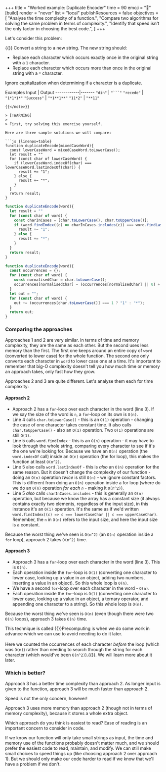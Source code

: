 +++
title = "Worked example: Duplicate Encoder"
time = 90
emoji = "🧰"
[build]
  render = "never"
  list = "local"
  publishResources = false
objectives = [
    "Analyse the time complexity of a function.",
    "Compare two algorithms for solving the same problem in terms of complexity.",
    "Identify that speed isn't the only factor in choosing the best code.",
]
+++

Let's consider this problem:

{{<note type="exercise">}}
Convert a string to a new string. The new string should:
* Replace each character which occurs exactly once in the original string with a `1` character.
* Replace each character which occurs more than once in the original string with a `*` character.

Ignore capitalization when determining if a character is a duplicate.

Examples
Input       | Output
------------|-------
`"din"`     | `"```"`
`"recede"`  | `"1*1*1*"`
`"Success"` | `"*1**1**"`
`"11*2"`    | `"**11"`
```
{{</note>}}

> [!WARNING]
>
> First, try solving this exercise yourself.

Here are three sample solutions we will compare:

```js {linenos=table}
function duplicateEncode(mixedCaseWord){
  const lowerCaseWord = mixedCaseWord.toLowerCase();
  let result = ""
  for (const char of lowerCaseWord) {
    if (lowerCaseWord.indexOf(char) === lowerCaseWord.lastIndexOf(char)) {
      result += "1";
    } else {
      result += "*";
    }
  }
  return result;
}
```

```js {linenos=table}
function duplicateEncode(word){
  let result = ""
  for (const char of word) {
    const charInCases = [char.toLowerCase(), char.toUpperCase()];
    if (word.findIndex((c) => charInCases.includes(c)) === word.findLastIndex(charInCases.includes(c))) {
      result += "1";
    } else {
      result += "*";
    }
  }
  return result;
}
```

```js {linenos=table}
function duplicateEncode(word){
  const occurrences = {};
  for (const char of word) {
    const normalisedChar = char.toLowerCase();
    occurrences[normalisedChar] = (occurrences[normalisedChar] || 0) + 1;
  }
  let out = "";
  for (const char of word) {
    out += (occurrences[char.toLowerCase()] === 1 ? "1" : "*");
  }
  return out;
}
```

### Comparing the approaches

Approaches 1 and 2 are very similar. In terms of time and memory complexity, they are the same as each other. But the second uses less memory than the first. The first one keeps around an entire copy of `word` (converted to lower case) for the whole function. The second one only converts each character in `word` to lower case one at a time. It's important to remember that big-O complexity doesn't tell you how much time or memory an approach takes, only fast how they grow.

Approaches 2 and 3 are quite different. Let's analyse them each for time complexity:

#### Approach 2

* Approach 2 has a `for`-loop over each character in the word (line 3). If we say the size of the word is `n`, a `for`-loop on its own is `O(n)`.
* Line 4 calls `char.toLowerCase()` - this is an `O(1)` operation - changing the case of one character takes constant time. It also calls `char.toUpperCase()` - also an `O(1)` operation. Two `O(1)` operations are still `O(1)`.
* Line 5 calls `word.findIndex` - this is an `O(n)` operation - it may have to look through the whole string, comparing every character to see if it's the one we're looking for. Because we have an `O(n)` operation (the `word.indexOf` call) inside an `O(n)` operation (the for loop), this makes the function at least `O(n^2)`.
* Line 5 also calls `word.lastIndexOf` - this is _also_ an `O(n)` operation for the same reason. But it doesn't change the complexity of our function - doing an `O(n)` operation _twice_ is still `O(n)` - we ignore constant factors. This is different from doing an `O(n)` operation inside a for loop (where do we do an `O(n)` operation _for each `n`_ - making it `O(n^2)`).
* Line 5 _also_ calls `charInCases.includes` - this is generally an `O(n)` operation, but because we know the array has a constant size (it always contains exactly two elements, regardless of the input size), in this instance it's an `O(1)` operation. It's the same as if we'd written `word.findIndex((c) => c === lowerCaseChar || c === upperCaseChar)`. Remember, the `n` in `O(n)` refers to the input size, and here the input size is a constant.

Because the worst thing we've seen is `O(n^2)` (an `O(n)` operation inside a `for` loop), approach 2 takes `O(n^2)` time.

#### Approach 3

* Approach 3 has a `for`-loop over each character in the word (line 3). This is `O(n)`.
* Each operation inside the `for`-loop is `O(1)` (converting one character to lower case, looking up a value in an object, adding two numbers, inserting a value in an object). So this whole loop is `O(n)`.
* We have a second `for`-loop over each character in the word - `O(n)`.
* Each operation inside the `for`-loop is `O(1)` (converting one character to lower case, looking up a value in an object, a ternary operator, and appending one character to a string). So this whole loop is `O(n)`.

Because the worst thing we've seen is `O(n)` (even though there were two `O(n)` loops), approach 3 takes `O(n)` time.

This technique is called {{<tooltip text="precomputing" title="Precomputing">}}Precomputing is when we do some work in advance which we can use to avoid needing to do it later.<br /><br />Here we counted the occurrences of each character _before_ the loop (which was `O(n)`) rather than needing to search through the string for each character (which would've been `O(n^2)`).{{</tooltip>}}. We will learn more about it later.

### Which is better?

Approach 3 has a better time complexity than approach 2. As longer input is given to the function, approach 3 will be much faster than approach 2.

Speed is not the only concern, however!

Approach 3 uses more memory than approach 2 (though not in terms of memory complexity), because it stores a whole extra object.

Which approach do you think is easiest to read? Ease of reading is an important concern to consider in code.

If we know our function will only take small strings as input, the time and memory use of the functions probably doesn't matter much, and we should prefer the easiest code to read, maintain, and modify. We can still make small choices to speed things up (like choosing approach 2 over approach 1). But we should only make our code harder to read if we know that we'll have a problem if we don't.
